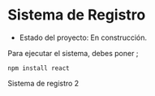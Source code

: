 <h1>Sistema de Registro</h1>

- Estado del proyecto: En construcción.

Para ejecutar el sistema, debes poner ;

```npm install react```

Sistema de registro 2
